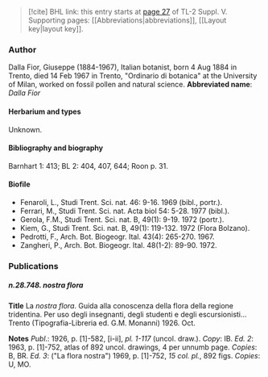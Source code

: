 > [!cite] BHL link: this entry starts at [page 27](https://www.biodiversitylibrary.org/page/33259073) of TL-2 Suppl. V.
> Supporting pages: [[Abbreviations|abbreviations]], [[Layout key|layout key]].

### Author

Dalla Fior, Giuseppe (1884-1967), Italian botanist, born 4 Aug 1884 in Trento, died 14 Feb 1967 in Trento, "Ordinario di botanica" at the University of Milan, worked on fossil pollen and natural science. 
**Abbreviated name**: *Dalla Fior*

#### Herbarium and types

Unknown.

#### Bibliography and biography

Barnhart 1: 413; BL 2: 404, 407, 644; Roon p. 31.

#### Biofile

- Fenaroli, L., Studi Trent. Sci. nat. 46: 9-16. 1969 (bibl., portr.).
- Ferrari, M., Studi Trent. Sci. nat. Acta biol 54: 5-28. 1977 (bibl.).
- Gerola, F.M., Studi Trent. Sci. nat. B, 49(1): 9-19. 1972 (portr.).
- Kiem, G., Studi Trent. Sci. nat. B, 49(1): 119-132. 1972 (Flora Bolzano).
- Pedrotti, F., Arch. Bot. Biogeogr. Ital. 43(4): 265-270. 1967.
- Zangheri, P., Arch. Bot. Biogeogr. Ital. 48(1-2): 89-90. 1972.

### Publications

##### n.28.748. nostra flora

**Title**
La *nostra flora*. Guida alla conoscenza della flora della regione tridentina. Per uso degli insegnanti, degli studenti e degli escursionisti... Trento (Tipografia-Libreria ed. G.M. Monanni) 1926. Oct.

**Notes**
*Publ*.: 1926, p. \[1\]-582, \[i-ii\], *pl. 1-117* (uncol. draw.). *Copy*: IB.
*Ed. 2*: 1963, p. \[1\]-752, atlas of 892 uncol. drawings, 4 per unnumb page. *Copies*: B, BR.
*Ed. 3*: ("La flora nostra") 1969, p. \[1\]-752, *15 col. pl.*, 892 figs. *Copies*: U, MO.

